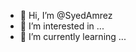 - 👋 Hi, I’m @SyedAmrez
- 👀 I’m interested in ...
- 🌱 I’m currently learning ...

<!---
SyedAmrez/SyedAmrez is a ✨ special ✨ repository because its `README.md` (this file) appears on your GitHub profile.
You can click the Preview link to take a look at your changes.
--->
